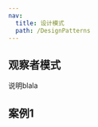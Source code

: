 ```yaml
---
nav:
  title: 设计模式
  path: /DesignPatterns
---
```


## 观察者模式

说明blala


## 案例1

<code src="./demo.tsx"/>

